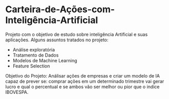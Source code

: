 # Carteira-de-Ações-com-Inteligência-Artificial
Projeto com o objetivo de estudo sobre inteligência Artificial e suas aplicações. 
Alguns assuntos tratados no projeto: 
- Análise exploratória
- Tratamento de Dados
- Modelos de Machine Learning 
- Feature Selection

 Objetivo do Projeto:
 Análisar ações de empresas e criar um modelo de IA capaz de prever se: comprar ações em um determinado trimestre vai gerar lucro e qual o percentual e se ambos vão ser melhor ou pior que o indice IBOVESPA.
